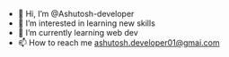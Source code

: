 - 👋 Hi, I’m @Ashutosh-developer
- 👀 I’m interested in learning new skills
- 🌱 I’m currently learning web dev
- 📫 How to reach me ashutosh.developer01@gmai.com

<!---
Ashutosh-developer/Ashutosh-developer is a ✨ special ✨ repository because its `README.md` (this file) appears on your GitHub profile.
You can click the Preview link to take a look at your changes.
--->
